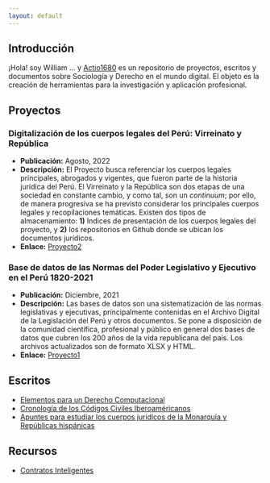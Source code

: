 ```yaml
---
layout: default
---
```

## Introducción

¡Hola! soy William ... y [Actio1680](https://github.com/actio1680) es un repositorio de proyectos, escritos y documentos sobre Sociología y Derecho en el mundo digital. El objeto es la creación de herramientas para la investigación y aplicación profesional.

<!-- <img class="profile-picture" src="codefavicon.png"> -->

## Proyectos 

### Digitalización de los cuerpos legales del Perú: Virreinato y República
- **Publicación:** Agosto, 2022
- **Descripción:** El Proyecto busca referenciar los cuerpos legales principales, abrogados y vigentes, que fueron parte de la historia jurídica del Perú. El Virreinato y la República son dos etapas de una sociedad en constante cambio, y como tal, son un *continuum*; por ello, de manera progresiva se ha previsto considerar los principales cuerpos legales y recopilaciones temáticas. Existen dos tipos de almacenamiento: **1)** Indices de presentación de los cuerpos legales del proyecto, y **2)** los repositorios en Github donde se ubican los documentos jurídicos. 
- **Enlace:** [Proyecto2](proyecto2/presentacion2.md)

### Base de datos de las Normas del Poder Legislativo y Ejecutivo en el Perú 1820-2021
- **Publicación:** Diciembre, 2021
- **Descripción:** Las bases de datos son una sistematización de las normas legislativas y ejecutivas, principalmente contenidas en el Archivo Digital de la Legislación del Perú y otros documentos. Se pone a disposición de la comunidad científica, profesional y público en general dos bases de datos que cubren los 200 años de la vida republicana del país. Los archivos actualizados son de formato XLSX y HTML. 
- **Enlace:** [Proyecto1](proyecto1/presentacion1.md)

## Escritos
- [Elementos para un Derecho Computacional](escritos/elementos-derecho-computacional.md)
- [Cronología de los Códigos Civiles Iberoaméricanos](escritos/cronologiacc.md)
- [Apuntes para estudiar los cuerpos jurídicos de la Monarquía y Repúblicas hispánicas](escritos/apuntes-derecho-hispanico.md)

## Recursos
- [Contratos Inteligentes](https://github.com/actio1680/Contratos-inteligentes)



